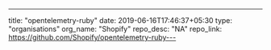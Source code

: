 ---
title: "opentelemetry-ruby"
date: 2019-06-16T17:46:37+05:30
type: "organisations"
org_name: "Shopify"
repo_desc: "NA"
repo_link: https://github.com/Shopify/opentelemetry-ruby---